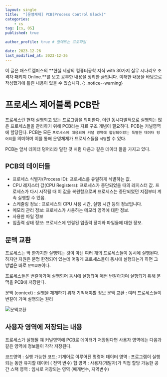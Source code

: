```yaml
---
layout: single
title:  "[운영체제] PCB(Process Control Block)"
categories: 
    - cs
tag: [cs, OS]
published: true

author_profile: true # 옆에뜨는 프로파일

date: 2023-12-26
last_modified_at: 2023-12-26
---
```



이 글은 패스트캠퍼스의 **현실 세상의 컴퓨터공학 지식 with 30가지 실무 시나리오 초격차 패키지 Online.**를 보고 공부한 내용을 정리한 글입니다.
이해한 내용을 바탕으로 작성했기에 틀린 내용이 있을 수 있습니다.
{: .notice--warning}

# 프로세스 제어블록 PCB란

프로세스란 현재 실행되고 있는 프로그램을 의미한다. 이런 동시다발적으로 실행되는 많은 프로세스들을 관리하기 위해 
PCB라는 자료 구조 개념이 필요하다. PCB는 커널영역에 할당된다.
PCB는 모든 `프로세스에 대응되어 커널 영역에 할당되어있는 특별한 데이터 덩어리`를 의미하며 이를 통해 운영체제가 프로세스들을 `식별`할 수 있다.

PCB는 앞서 데이터 덩어리라 말한 것 처럼 다음과 같은 데이터 들을 가지고 있다.

## PCB의 데이터들
- 프로세스 식별자(Process ID): 프로세스를 유일하게 식별하는 값.
- CPU 레지스터 값(CPU Registers): 프로세스가 중단되었을 때의 레지스터 값. 프로세스가 다시 시작될 때 이 값을 복원함으로써 프로세스는 중단되었던 지점부터 계속 실행할 수 있음.
- 스케줄링 정보 : 프로세스의 CPU 사용 시간, 실행 시간 등의 정보입니다.
- 메모리 관리 정보: 프로세스가 사용하는 메모리 영역에 대한 정보.
- 사용한 파일 정보
- 입출력 상태 정보: 프로세스에 연결된 입출력 장치와 파일들에 대한 정보.


## 문맥 교환
프로세스는 딱 한가지만 실행되는 것이 아닌 여러 개의 프로세스들이 동시에 실행된다.
하지만 자원은 분명 한정되어 있는데 어떻게 프로세스들이 동시에 실행되는가 하면 그 방법은 바로 `문맥교환`이다.

프로세스들은 번갈아가며 실행되어 동시에 실행되며 매번 번갈아가며 실행되기 위해 문맥을 PCB에 저장한다.

문맥 (context) : 실행을 재개하기 위해 기억해야할 정보
문맥 교환 : 여러 프로세스들이 번갈아 가며 실행되는 원리


![문맥교환](https://github.com/novicehog/comments/assets/131991619/5d0627a8-206d-40e9-a289-743ccfd1f949)


## 사용자 영역에 저장되는 내용
프로세스가 실행될 떄 커널영역에 PCB로 데이터가 저장된다면 사용자 영역에는 다음과 같은 영역에 정보들이 각각 저장된다.

코드영역 : 실행 가능한 코드; 기계어로 이루어진 명령어
데이터 영역 : 프로그램이 실행되는 동안 유지할 데이터 ( 전역 변수)
힙 영역 : 사용자(개발자)가 직접 할당 가능한 공간
스택 영역 : 임시로 저장되는 영역 (매개변수, 지역변수)